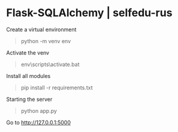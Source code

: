 # Flask-SQLAlchemy | selfedu-rus


Create a virtual environment

>python -m venv env

Activate the venv

>env\scripts\activate.bat

Install all modules

>pip install -r requirements.txt

Starting the server

>python app.py

Go to http://127.0.0.1:5000
